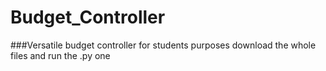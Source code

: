# Budget_Controller
###Versatile budget controller for students purposes
download the whole files and run the .py one
